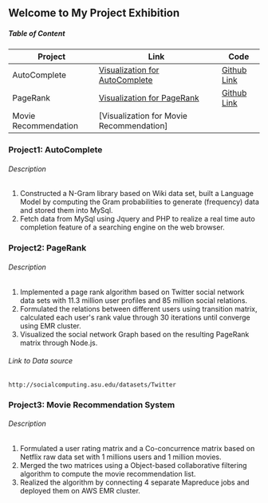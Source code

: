 ## Welcome to My Project Exhibition

##### Table of Content

| Project | Link | Code |
|-|-|-|
| AutoComplete | [Visualization for AutoComplete](http://54.215.249.110/autocomplete)| [Github Link](https://github.com/qwjlegend/myBigDataProjects/tree/master/AutoComplete) |
| PageRank |[Visualization for PageRank](http://54.215.249.110/pagerank_search) | [Github Link](https://github.com/qwjlegend/myBigDataProjects/tree/master/PageRank) |
| Movie Recommendation | [Visualization for Movie Recommendation] |

### Project1: AutoComplete


###### Description

1. Constructed a N-Gram library based on Wiki data set, built a Language Model by computing the Gram probabilities to generate (frequency) data and stored them into MySql.
2. Fetch data from MySql using Jquery and PHP to realize a real time auto completion feature of a searching engine on the web browser.


### Project2: PageRank
###### Description

1. Implemented a page rank algorithm based on Twitter social network data sets with 11.3 million user profiles and 85 million social relations. 
2. Formulated the relations between different users using transition matrix, calculated each user's rank value through 30 iterations until converge using EMR cluster.
3. Visualized the social network Graph based on the resulting PageRank matrix through Node.js.


###### Link to Data source
```
http://socialcomputing.asu.edu/datasets/Twitter
```
### Project3: Movie Recommendation System
###### Description

1. Formulated a user rating matrix and a Co-concurrence matrix based on Netflix raw data set with 1 millions users and 1 million movies.
2. Merged the two matrices using a Object-based collaborative filtering algorithm to compute the movie recommendation list.
3. Realized the algorithm by connecting 4 separate Mapreduce jobs and deployed them on AWS EMR cluster.



